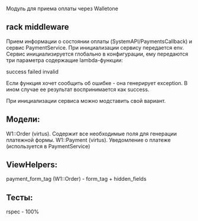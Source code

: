 Модуль для приема оплаты через Walletone


## rack middleware

Прием информации о состоянии оплаты (SystemAPI/PaymentsCallback) и сервис PaymentService. При инициализации сервису передается env.
Сервис инициализируется глобально в конфигурации, ему передаются три параметра содержащие lambda-функции:

success
failed
invalid 

Если функция хочет сообщить об ошибке - она генерирует exception. В ином случае ее результат воспринимается как success.

При инициализации сервиса можно модставить свой вариант.

## Модели:

 W1::Order (virtus). Содержит все необходимые поля для генерации платежной формы.
 W1::Payment (virtus). Уведомление о платеже (используется в PaymentService)

## ViewHelpers:

payment_form_tag (W1::Order) - form_tag + hidden_fields

## Тесты:

rspec - 100%

